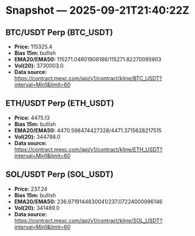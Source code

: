# Snapshot — 2025-09-21T21:40:22Z

## BTC/USDT Perp (BTC_USDT)
- **Price:** 115325.4
- **Bias 15m:** bullish
- **EMA20/EMA50:** 115271.04601908186/115271.82270095903
- **Vol(20):** 3730003.0
- **Data source:** https://contract.mexc.com/api/v1/contract/kline/BTC_USDT?interval=Min1&limit=60

## ETH/USDT Perp (ETH_USDT)
- **Price:** 4475.13
- **Bias 15m:** bullish
- **EMA20/EMA50:** 4470.598474427328/4471.3715628217515
- **Vol(20):** 344788.0
- **Data source:** https://contract.mexc.com/api/v1/contract/kline/ETH_USDT?interval=Min1&limit=60

## SOL/USDT Perp (SOL_USDT)
- **Price:** 237.24
- **Bias 15m:** bullish
- **EMA20/EMA50:** 236.9719144830041/237.07224000996146
- **Vol(20):** 341489.0
- **Data source:** https://contract.mexc.com/api/v1/contract/kline/SOL_USDT?interval=Min1&limit=60
